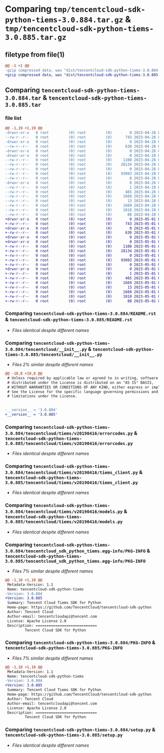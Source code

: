 # Comparing `tmp/tencentcloud-sdk-python-tiems-3.0.884.tar.gz` & `tmp/tencentcloud-sdk-python-tiems-3.0.885.tar.gz`

## filetype from file(1)

```diff
@@ -1 +1 @@
-gzip compressed data, was "dist/tencentcloud-sdk-python-tiems-3.0.884.tar", last modified: Fri Apr 28 02:42:03 2023, max compression
+gzip compressed data, was "dist/tencentcloud-sdk-python-tiems-3.0.885.tar", last modified: Mon May  1 00:56:37 2023, max compression
```

## Comparing `tencentcloud-sdk-python-tiems-3.0.884.tar` & `tencentcloud-sdk-python-tiems-3.0.885.tar`

### file list

```diff
@@ -1,19 +1,19 @@
-drwxr-xr-x   0 root         (0) root         (0)        0 2023-04-28 02:42:03.000000 tencentcloud-sdk-python-tiems-3.0.884/
--rw-r--r--   0 root         (0) root         (0)      743 2023-04-28 02:42:03.000000 tencentcloud-sdk-python-tiems-3.0.884/README.rst
-drwxr-xr-x   0 root         (0) root         (0)        0 2023-04-28 02:42:03.000000 tencentcloud-sdk-python-tiems-3.0.884/tencentcloud/
--rw-r--r--   0 root         (0) root         (0)      630 2023-04-28 02:42:03.000000 tencentcloud-sdk-python-tiems-3.0.884/tencentcloud/__init__.py
-drwxr-xr-x   0 root         (0) root         (0)        0 2023-04-28 02:42:03.000000 tencentcloud-sdk-python-tiems-3.0.884/tencentcloud/tiems/
-drwxr-xr-x   0 root         (0) root         (0)        0 2023-04-28 02:42:03.000000 tencentcloud-sdk-python-tiems-3.0.884/tencentcloud/tiems/v20190416/
--rw-r--r--   0 root         (0) root         (0)     1108 2023-04-28 02:42:03.000000 tencentcloud-sdk-python-tiems-3.0.884/tencentcloud/tiems/v20190416/errorcodes.py
--rw-r--r--   0 root         (0) root         (0)    28134 2023-04-28 02:42:03.000000 tencentcloud-sdk-python-tiems-3.0.884/tencentcloud/tiems/v20190416/tiems_client.py
--rw-r--r--   0 root         (0) root         (0)        0 2023-04-28 02:42:03.000000 tencentcloud-sdk-python-tiems-3.0.884/tencentcloud/tiems/v20190416/__init__.py
--rw-r--r--   0 root         (0) root         (0)    93003 2023-04-28 02:42:03.000000 tencentcloud-sdk-python-tiems-3.0.884/tencentcloud/tiems/v20190416/models.py
--rw-r--r--   0 root         (0) root         (0)        0 2023-04-28 02:42:03.000000 tencentcloud-sdk-python-tiems-3.0.884/tencentcloud/tiems/__init__.py
-drwxr-xr-x   0 root         (0) root         (0)        0 2023-04-28 02:42:03.000000 tencentcloud-sdk-python-tiems-3.0.884/tencentcloud_sdk_python_tiems.egg-info/
--rw-r--r--   0 root         (0) root         (0)        1 2023-04-28 02:42:03.000000 tencentcloud-sdk-python-tiems-3.0.884/tencentcloud_sdk_python_tiems.egg-info/dependency_links.txt
--rw-r--r--   0 root         (0) root         (0)      465 2023-04-28 02:42:03.000000 tencentcloud-sdk-python-tiems-3.0.884/tencentcloud_sdk_python_tiems.egg-info/SOURCES.txt
--rw-r--r--   0 root         (0) root         (0)     1669 2023-04-28 02:42:03.000000 tencentcloud-sdk-python-tiems-3.0.884/tencentcloud_sdk_python_tiems.egg-info/PKG-INFO
--rw-r--r--   0 root         (0) root         (0)       13 2023-04-28 02:42:03.000000 tencentcloud-sdk-python-tiems-3.0.884/tencentcloud_sdk_python_tiems.egg-info/top_level.txt
--rw-r--r--   0 root         (0) root         (0)     1669 2023-04-28 02:42:03.000000 tencentcloud-sdk-python-tiems-3.0.884/PKG-INFO
--rw-r--r--   0 root         (0) root         (0)     1010 2023-04-28 02:42:03.000000 tencentcloud-sdk-python-tiems-3.0.884/setup.py
--rw-r--r--   0 root         (0) root         (0)       88 2023-04-28 02:42:03.000000 tencentcloud-sdk-python-tiems-3.0.884/setup.cfg
+drwxr-xr-x   0 root         (0) root         (0)        0 2023-05-01 00:56:37.000000 tencentcloud-sdk-python-tiems-3.0.885/
+-rw-r--r--   0 root         (0) root         (0)      743 2023-05-01 00:56:37.000000 tencentcloud-sdk-python-tiems-3.0.885/README.rst
+drwxr-xr-x   0 root         (0) root         (0)        0 2023-05-01 00:56:37.000000 tencentcloud-sdk-python-tiems-3.0.885/tencentcloud/
+-rw-r--r--   0 root         (0) root         (0)      630 2023-05-01 00:56:37.000000 tencentcloud-sdk-python-tiems-3.0.885/tencentcloud/__init__.py
+drwxr-xr-x   0 root         (0) root         (0)        0 2023-05-01 00:56:37.000000 tencentcloud-sdk-python-tiems-3.0.885/tencentcloud/tiems/
+drwxr-xr-x   0 root         (0) root         (0)        0 2023-05-01 00:56:37.000000 tencentcloud-sdk-python-tiems-3.0.885/tencentcloud/tiems/v20190416/
+-rw-r--r--   0 root         (0) root         (0)     1108 2023-05-01 00:56:37.000000 tencentcloud-sdk-python-tiems-3.0.885/tencentcloud/tiems/v20190416/errorcodes.py
+-rw-r--r--   0 root         (0) root         (0)    28134 2023-05-01 00:56:37.000000 tencentcloud-sdk-python-tiems-3.0.885/tencentcloud/tiems/v20190416/tiems_client.py
+-rw-r--r--   0 root         (0) root         (0)        0 2023-05-01 00:56:37.000000 tencentcloud-sdk-python-tiems-3.0.885/tencentcloud/tiems/v20190416/__init__.py
+-rw-r--r--   0 root         (0) root         (0)    93003 2023-05-01 00:56:37.000000 tencentcloud-sdk-python-tiems-3.0.885/tencentcloud/tiems/v20190416/models.py
+-rw-r--r--   0 root         (0) root         (0)        0 2023-05-01 00:56:37.000000 tencentcloud-sdk-python-tiems-3.0.885/tencentcloud/tiems/__init__.py
+drwxr-xr-x   0 root         (0) root         (0)        0 2023-05-01 00:56:37.000000 tencentcloud-sdk-python-tiems-3.0.885/tencentcloud_sdk_python_tiems.egg-info/
+-rw-r--r--   0 root         (0) root         (0)        1 2023-05-01 00:56:37.000000 tencentcloud-sdk-python-tiems-3.0.885/tencentcloud_sdk_python_tiems.egg-info/dependency_links.txt
+-rw-r--r--   0 root         (0) root         (0)      465 2023-05-01 00:56:37.000000 tencentcloud-sdk-python-tiems-3.0.885/tencentcloud_sdk_python_tiems.egg-info/SOURCES.txt
+-rw-r--r--   0 root         (0) root         (0)     1669 2023-05-01 00:56:37.000000 tencentcloud-sdk-python-tiems-3.0.885/tencentcloud_sdk_python_tiems.egg-info/PKG-INFO
+-rw-r--r--   0 root         (0) root         (0)       13 2023-05-01 00:56:37.000000 tencentcloud-sdk-python-tiems-3.0.885/tencentcloud_sdk_python_tiems.egg-info/top_level.txt
+-rw-r--r--   0 root         (0) root         (0)     1669 2023-05-01 00:56:37.000000 tencentcloud-sdk-python-tiems-3.0.885/PKG-INFO
+-rw-r--r--   0 root         (0) root         (0)     1010 2023-05-01 00:56:37.000000 tencentcloud-sdk-python-tiems-3.0.885/setup.py
+-rw-r--r--   0 root         (0) root         (0)       88 2023-05-01 00:56:37.000000 tencentcloud-sdk-python-tiems-3.0.885/setup.cfg
```

### Comparing `tencentcloud-sdk-python-tiems-3.0.884/README.rst` & `tencentcloud-sdk-python-tiems-3.0.885/README.rst`

 * *Files identical despite different names*

### Comparing `tencentcloud-sdk-python-tiems-3.0.884/tencentcloud/__init__.py` & `tencentcloud-sdk-python-tiems-3.0.885/tencentcloud/__init__.py`

 * *Files 2% similar despite different names*

```diff
@@ -10,8 +10,8 @@
 # Unless required by applicable law or agreed to in writing, software
 # distributed under the License is distributed on an "AS IS" BASIS,
 # WITHOUT WARRANTIES OR CONDITIONS OF ANY KIND, either express or implied.
 # See the License for the specific language governing permissions and
 # limitations under the License.
 
 
-__version__ = '3.0.884'
+__version__ = '3.0.885'
```

### Comparing `tencentcloud-sdk-python-tiems-3.0.884/tencentcloud/tiems/v20190416/errorcodes.py` & `tencentcloud-sdk-python-tiems-3.0.885/tencentcloud/tiems/v20190416/errorcodes.py`

 * *Files identical despite different names*

### Comparing `tencentcloud-sdk-python-tiems-3.0.884/tencentcloud/tiems/v20190416/tiems_client.py` & `tencentcloud-sdk-python-tiems-3.0.885/tencentcloud/tiems/v20190416/tiems_client.py`

 * *Files identical despite different names*

### Comparing `tencentcloud-sdk-python-tiems-3.0.884/tencentcloud/tiems/v20190416/models.py` & `tencentcloud-sdk-python-tiems-3.0.885/tencentcloud/tiems/v20190416/models.py`

 * *Files identical despite different names*

### Comparing `tencentcloud-sdk-python-tiems-3.0.884/tencentcloud_sdk_python_tiems.egg-info/PKG-INFO` & `tencentcloud-sdk-python-tiems-3.0.885/tencentcloud_sdk_python_tiems.egg-info/PKG-INFO`

 * *Files 7% similar despite different names*

```diff
@@ -1,10 +1,10 @@
 Metadata-Version: 1.1
 Name: tencentcloud-sdk-python-tiems
-Version: 3.0.884
+Version: 3.0.885
 Summary: Tencent Cloud Tiems SDK for Python
 Home-page: https://github.com/TencentCloud/tencentcloud-sdk-python
 Author: Tencent Cloud
 Author-email: tencentcloudapi@tencent.com
 License: Apache License 2.0
 Description: ============================
         Tencent Cloud SDK for Python
```

### Comparing `tencentcloud-sdk-python-tiems-3.0.884/PKG-INFO` & `tencentcloud-sdk-python-tiems-3.0.885/PKG-INFO`

 * *Files 7% similar despite different names*

```diff
@@ -1,10 +1,10 @@
 Metadata-Version: 1.1
 Name: tencentcloud-sdk-python-tiems
-Version: 3.0.884
+Version: 3.0.885
 Summary: Tencent Cloud Tiems SDK for Python
 Home-page: https://github.com/TencentCloud/tencentcloud-sdk-python
 Author: Tencent Cloud
 Author-email: tencentcloudapi@tencent.com
 License: Apache License 2.0
 Description: ============================
         Tencent Cloud SDK for Python
```

### Comparing `tencentcloud-sdk-python-tiems-3.0.884/setup.py` & `tencentcloud-sdk-python-tiems-3.0.885/setup.py`

 * *Files identical despite different names*

